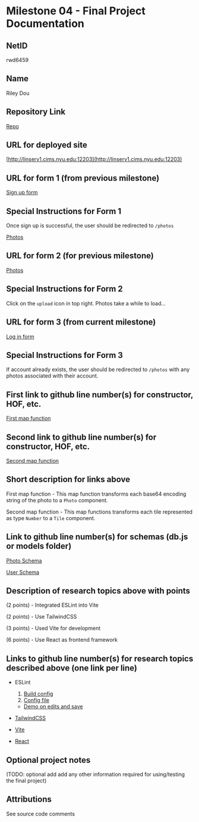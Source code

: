 Milestone 04 - Final Project Documentation
===

NetID
---
rwd6459

Name
---
Riley Dou

Repository Link
---
[Repo](https://github.com/nyu-csci-ua-0467-001-002-fall-2024/final-project-rilieo)

URL for deployed site 
---
[http://linserv1.cims.nyu.edu:12203](http://linserv1.cims.nyu.edu:12203)

URL for form 1 (from previous milestone) 
---
[Sign up form](http://linserv1.cims.nyu.edu:12203/signup)

Special Instructions for Form 1
---
Once sign up is successful, the user should be redirected to `/photos`

[Photos](http://linserv1.cims.nyu.edu:12203/photos)

URL for form 2 (for previous milestone)
---
[Photos](http://linserv1.cims.nyu.edu:12203/photos)

Special Instructions for Form 2
---
Click on the `upload` icon in top right. Photos take a while to load...

URL for form 3 (from current milestone) 
---
[Log in form](http://linserv1.cims.nyu.edu:12203/login)

Special Instructions for Form 3
---
If account already exists, the user should be redirected to `/photos` with any photos associated with their account.

First link to github line number(s) for constructor, HOF, etc.
---
[First map function](https://github.com/nyu-csci-ua-0467-001-002-fall-2024/final-project-rilieo/blob/0b67c1d1ba71a71ad46a3521674fdf3372507a78/app/frontend/src/pages/Photos.jsx#L53)

Second link to github line number(s) for constructor, HOF, etc.
---
[Second map function](https://github.com/nyu-csci-ua-0467-001-002-fall-2024/final-project-rilieo/blob/0b67c1d1ba71a71ad46a3521674fdf3372507a78/app/frontend/src/components/Board.jsx#L68)

Short description for links above
---
First map function - This map function transforms each base64 encoding string of the photo to a `Photo` component.

Second map function - This map functions transforms each tile represented as type `Number` to a `Tile` component.

Link to github line number(s) for schemas (db.js or models folder)
---

[Photo Schema](https://github.com/nyu-csci-ua-0467-001-002-fall-2024/final-project-rilieo/blob/eb478fe81399922b64655d9adc140f31053284d7/app/backend/schemas/photo.js#L3)

[User Schema](https://github.com/nyu-csci-ua-0467-001-002-fall-2024/final-project-rilieo/blob/eb478fe81399922b64655d9adc140f31053284d7/app/backend/schemas/user.js#L3)

Description of research topics above with points
---

(2 points) - Integrated ESLint into Vite

(2 points) - Use TailwindCSS

(3 points) - Used Vite for development

(6 points) - Use React as frontend framework

Links to github line number(s) for research topics described above (one link per line)
---

- ESLint
    1. [Build config](https://github.com/nyu-csci-ua-0467-001-002-fall-2024/final-project-rilieo/blob/67ddfbfe9f18defbc14f7beec1268bc059a5315d/app/frontend/vite.config.js#L9)
    2. [Config file](https://github.com/nyu-csci-ua-0467-001-002-fall-2024/final-project-rilieo/blob/master/app/frontend/.eslintrc.json)
    - [Demo on edits and save](https://imgur.com/a/ggAjHGi)

- [TailwindCSS](https://github.com/nyu-csci-ua-0467-001-002-fall-2024/final-project-rilieo/blob/master/app/frontend/tailwind.config.js)

- [Vite](https://github.com/nyu-csci-ua-0467-001-002-fall-2024/final-project-rilieo/blob/master/app/frontend/vite.config.js)

- [React](https://github.com/nyu-csci-ua-0467-001-002-fall-2024/final-project-rilieo/blob/master/app/frontend/src/App.jsx)

Optional project notes 
--- 
(TODO: optional add add any other information required for using/testing the final project)

Attributions
--- 
See source code comments